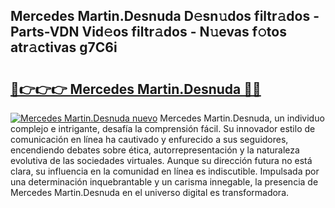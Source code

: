 ## Mercedes Martin.Desnuda D𝚎sn𝚞dos filtr𝚊dos - Parts-VDN Vid𝚎os filtr𝚊dos - N𝚞evas f𝚘tos atr𝚊ctivas g7C6i

# <h2><a href="http://mb7v7rn.tromn.icu/?c=Mercedes+Martin.Desnuda">🔗👉👉👉 Mercedes Martin.Desnuda 🔗🔗</a></h2>

[![Mercedes Martin.Desnuda nuevo](https://i.imgur.com/pEAQMta.gif)](http://mb7v7rn.tromn.icu/?c=Mercedes+Martin.Desnuda)
Mercedes Martin.Desnuda, un individuo complejo e intrigante, desafía la comprensión fácil. Su innovador estilo de comunicación en línea ha cautivado y enfurecido a sus seguidores, encendiendo debates sobre ética, autorrepresentación y la naturaleza evolutiva de las sociedades virtuales. Aunque su dirección futura no está clara, su influencia en la comunidad en línea es indiscutible. Impulsada por una determinación inquebrantable y un carisma innegable, la presencia de Mercedes Martin.Desnuda en el universo digital es transformadora.
